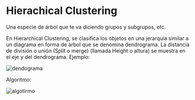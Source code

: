 # Hierachical Clustering

Una especie de árbol que te va diciendo grupos y subgrupos, etc. 

En Hierarchical Clustering, se clasifica los objetos en una jerarquía similar a un diagrama en forma de árbol que se denomina dendrograma. La distancia de división o unión (Split o merge) (llamada Height o altura) se muestra en el eje y del dendrograma. Ejemplo:

![dendograma](https://support.minitab.com/es-mx/minitab/18/cluster_obs_dendrogram_with_final_partition_glove_testers.png)

Algoritmo:

![algotirmo](https://www.brandidea.com/images/datascience/hierarchicalclustering.jpg)
